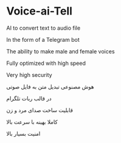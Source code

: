 # Voice-ai-Tell

AI to convert text to audio file 

In the form of a Telegram bot 

The ability to make male and female voices 

Fully optimized with high speed

Very high security


هوش مصنوعی تبدیل متن به فایل صوتی 

در قالب ربات تلگرام 

قابلیت ساخت صدای مرد و زن 

کاملا بهینه با سرعت بالا

امنیت بسیار بالا 



